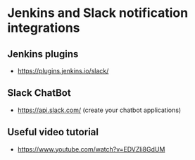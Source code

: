 # Jenkins and Slack notification integrations

## Jenkins plugins
* https://plugins.jenkins.io/slack/

## Slack ChatBot
* https://api.slack.com/ (create your chatbot applications)

## Useful video tutorial
* https://www.youtube.com/watch?v=EDVZli8GdUM